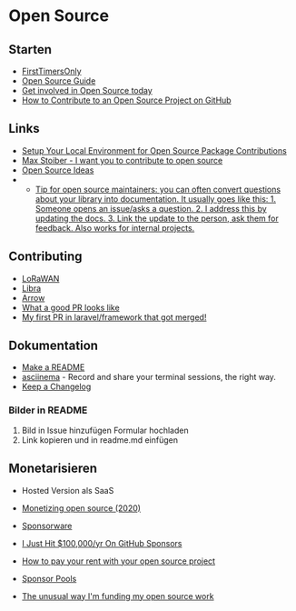 # Open Source

## Starten

- [FirstTimersOnly](https://www.firsttimersonly.com/)
- [Open Source Guide](https://opensource.guide/)
- [Get involved in Open Source today](https://www.hanselman.com/blog/getinvolvedinopensourcetodayhowtocontributeapatchtoagithubhostedopensourceprojectlikecode52.aspx)
- [How to Contribute to an Open Source Project on GitHub](https://egghead.io/courses/how-to-contribute-to-an-open-source-project-on-github)

## Links

- [Setup Your Local Environment for Open Source Package Contributions](https://laravel-news.com/setup-your-local-environment-for-open-source-package-contributions)
- [Max Stoiber - I want you to contribute to open source](https://www.youtube.com/watch?v=hwdeUG_gySI)
- [Open Source Ideas](https://github.com/open-source-ideas/open-source-ideas#readme)
- - [Tip for open source maintainers: you can often convert questions about your library into documentation. It usually goes like this: 1. Someone opens an issue/asks a question. 2. I address this by updating the docs. 3. Link the update to the person, ask them for feedback. Also works for internal projects.](https://twitter.com/elias_era/status/1481933779186900997)

## Contributing

- [LoRaWAN](https://github.com/TheThingsNetwork/lorawan-stack/blob/develop/CONTRIBUTING.md)
- [Libra](https://github.com/libra/libra/blob/master/CONTRIBUTING.md)
- [Arrow](https://github.com/apache/arrow/blob/master/docs/source/developers/contributing.rst)
- [What a good PR looks like](https://getpocket.com/redirect?url=https%3A%2F%2Fstitcher.io%2Fblog%2Fwhat-a-good-pr-looks-like)
- [My first PR in laravel/framework that got merged!](https://www.amitmerchant.com/my-first-pr-in-laravel-framework-that-got-merged/)

## Dokumentation

- [Make a README](https://www.makeareadme.com/)
- [asciinema](https://asciinema.org/) - Record and share your terminal sessions, the right way.
- [Keep a Changelog](https://keepachangelog.com/en/1.0.0/)

### Bilder in README

1. Bild in Issue hinzufügen Formular hochladen
2. Link kopieren und in readme.md einfügen

## Monetarisieren

- Hosted Version als SaaS

- [Monetizing open source (2020)](https://twitter.com/zenorocha/status/1252252675522981890)
- [Sponsorware](https://github.com/sponsorware/docs)
- [I Just Hit $100,000/yr On GitHub Sponsors](https://calebporzio.com/i-just-hit-dollar-100000yr-on-github-sponsors-heres-how-i-did-it)
- [How to pay your rent with your open source project](https://plausible.io/blog/open-source-funding)
- [Sponsor Pools](https://vriad.com/essays/a-new-funding-model-for-open-source-software)
- [The unusual way I'm funding my open source work](https://kerkour.com/blog/the-unusual-way-im-funding-my-open-source-work/)